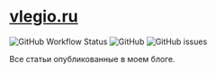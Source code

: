 # [vlegio.ru](https://vlegio.ru)

![GitHub Workflow Status](https://img.shields.io/github/workflow/status/vlegio/vlegio.ru/CI?label=CI)
![GitHub](https://img.shields.io/github/license/vlegio/vlegio.ru)
![GitHub issues](https://img.shields.io/github/issues/vlegio/vlegio.ru?style=plastic)

Все статьи опубликованные в моем блоге.

